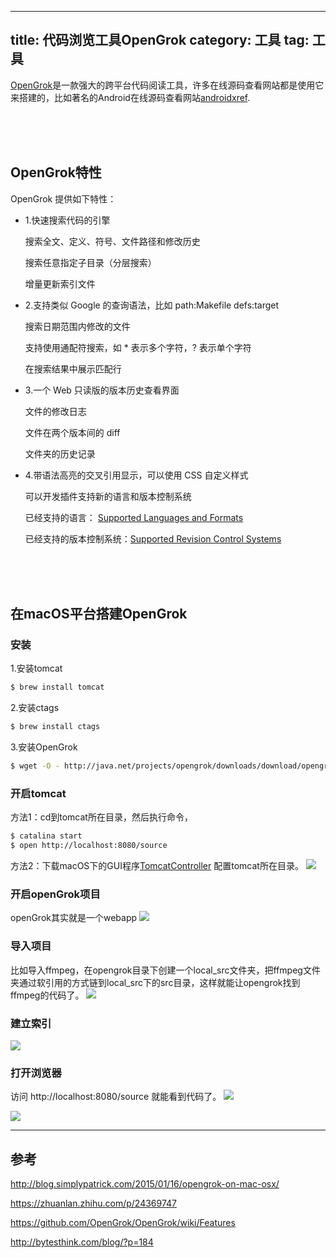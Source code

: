 
---
title: 代码浏览工具OpenGrok
category: 工具
tag: 工具
---

[OpenGrok](https://opengrok.github.io/OpenGrok/)是一款强大的跨平台代码阅读工具，许多在线源码查看网站都是使用它来搭建的，比如著名的Android在线源码查看网站[androidxref](http://androidxref.com/).

</br>
</br>
</br>

## OpenGrok特性
OpenGrok 提供如下特性：

- 1.快速搜索代码的引擎

    搜索全文、定义、符号、文件路径和修改历史

    搜索任意指定子目录（分层搜索）

    增量更新索引文件

- 2.支持类似 Google 的查询语法，比如 path:Makefile defs:target

    搜索日期范围内修改的文件

    支持使用通配符搜索，如 * 表示多个字符，? 表示单个字符

    在搜索结果中展示匹配行

- 3.一个 Web 只读版的版本历史查看界面

    文件的修改日志

    文件在两个版本间的 diff

    文件夹的历史记录

- 4.带语法高亮的交叉引用显示，可以使用 CSS 自定义样式

    可以开发插件支持新的语言和版本控制系统

    已经支持的语言： [Supported Languages and Formats](https://link.zhihu.com/?target=https%3A//github.com/OpenGrok/OpenGrok/wiki/Supported-Languages-and-Formats)

    已经支持的版本控制系统：[Supported Revision Control Systems](https://link.zhihu.com/?target=https%3A//github.com/OpenGrok/OpenGrok/wiki/Supported-Revision-Control-Systems)

</br>
</br>
</br>

## 在macOS平台搭建OpenGrok

### 安装

1.安装tomcat

```sh
$ brew install tomcat
```

2.安装ctags

```sh
$ brew install ctags
```

3.安装OpenGrok

```sh
$ wget -O - http://java.net/projects/opengrok/downloads/download/opengrok-0.12.1.tar.gz | tar xvz
```

### 开启tomcat
方法1：cd到tomcat所在目录，然后执行命令，
```sh
$ catalina start 
$ open http://localhost:8080/source
```
方法2：下载macOS下的GUI程序[TomcatController](https://www.macupdate.com/app/mac/18706/tomcat-controller)
配置tomcat所在目录。
![](http://ww3.sinaimg.cn/large/8b331ee1gw1fb2vmdecmpj217c0i6gpb.jpg)

### 开启openGrok项目
openGrok其实就是一个webapp
![](http://ww3.sinaimg.cn/large/8b331ee1gw1fb2vobc954j21kw09saf1.jpg)

### 导入项目
比如导入ffmpeg，在opengrok目录下创建一个local_src文件夹，把ffmpeg文件夹通过软引用的方式链到local_src下的src目录，这样就能让opengrok找到ffmpeg的代码了。
![](http://ww2.sinaimg.cn/large/8b331ee1gw1fb2vt7txidj21kw0cx42c.jpg)

### 建立索引
![](http://ww2.sinaimg.cn/large/8b331ee1gw1fb2vtrtcuwj216g03476a.jpg)

### 打开浏览器
访问 http://localhost:8080/source 就能看到代码了。
![](http://ww1.sinaimg.cn/large/8b331ee1gw1fb2vuwcxfej21gc0aw3zw.jpg)

![](http://ww2.sinaimg.cn/large/8b331ee1gw1fb2vv6s7voj21kw1d3aoa.jpg)

---
## 参考
http://blog.simplypatrick.com/2015/01/16/opengrok-on-mac-osx/

https://zhuanlan.zhihu.com/p/24369747

https://github.com/OpenGrok/OpenGrok/wiki/Features

http://bytesthink.com/blog/?p=184